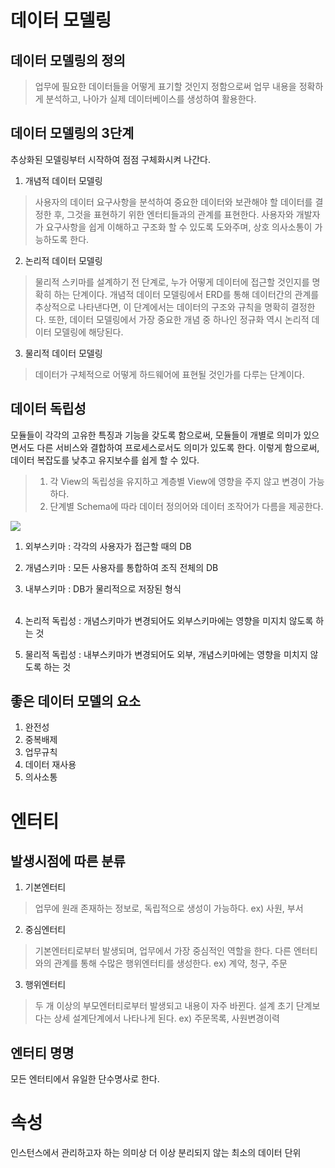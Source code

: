 # 데이터 모델링

## 데이터 모델링의 정의
> 업무에 필요한 데이터들을 어떻게 표기할 것인지 정함으로써 업무 내용을 정확하게 분석하고, 나아가 실제 데이터베이스를 생성하여 활용한다.

## 데이터 모델링의 3단계
추상화된 모델링부터 시작하여 점점 구체화시켜 나간다.
1. 개념적 데이터 모델링
> 사용자의 데이터 요구사항을 분석하여 중요한 데이터와 보관해야 할 데이터를 결정한 후, 그것을 표현하기 위한 엔터티들과의 관계를 표현한다.
사용자와 개발자가 요구사항을 쉽게 이해하고 구조화 할 수 있도록 도와주며, 상호 의사소통이 가능하도록 한다. <br>
2. 논리적 데이터 모델링
> 물리적 스키마를 설계하기 전 단계로, 누가 어떻게 데이터에 접근할 것인지를 명확히 하는 단계이다. 개념적 데이터 모델링에서 ERD를 통해 데이터간의 관계를
추상적으로 나타낸다면, 이 단계에서는 데이터의 구조와 규칙을 명확히 결정한다. 또한, 데이터 모델링에서 가장 중요한 개념 중 하나인 정규화 역시 논리적 
데이터 모델링에 해당된다. <br>
3. 물리적 데이터 모델링
> 데이터가 구체적으로 어떻게 하드웨어에 표현될 것인가를 다루는 단계이다. <br>

## 데이터 독립성
모듈들이 각각의 고유한 특징과 기능을 갖도록 함으로써, 모듈들이 개별로 의미가 있으면서도 다른 서비스와 결합하여 프로세스로서도 의미가 있도록 한다. 
이렇게 함으로써, 데이터 복잡도를 낮추고 유지보수를 쉽게 할 수 있다.
> 1. 각 View의 독립성을 유지하고 계층별 View에 영향을 주지 않고 변경이 가능하다.<br>
> 2. 단계별 Schema에 따라 데이터 정의어와 데이터 조작어가 다름을 제공한다. <br>

<img src="https://t1.daumcdn.net/cfile/tistory/9983FE405BF834A511">

1. 외부스키마 : 각각의 사용자가 접근할 때의 DB<br>
2. 개념스키마 : 모든 사용자를 통합하여 조직 전체의 DB <br>
3. 내부스키마 : DB가 물리적으로 저장된 형식<br><br>

1. 논리적 독립성 : 개념스키마가 변경되어도 외부스키마에는 영향을 미지치 않도록 하는 것<br>
2. 물리적 독립성 : 내부스키마가 변경되어도 외부, 개념스키마에는 영향을 미치지 않도록 하는 것<br>

## 좋은 데이터 모델의 요소
1. 완전성
2. 중복배제
3. 업무규칙
4. 데이터 재사용
5. 의사소통

# 엔터티
## 발생시점에 따른 분류
1. 기본엔터티
> 업무에 원래 존재하는 정보로, 독립적으로 생성이 가능하다. ex) 사원, 부서 <br>
2. 중심엔터티
> 기본엔터티로부터 발생되며, 업무에서 가장 중심적인 역할을 한다. 다른 엔터티와의 관계를 통해 수많은 행위엔터티를 생성한다. ex) 계약, 청구, 주문 <br>
3. 행위엔터티
> 두 개 이상의 부모엔터티로부터 발생되고 내용이 자주 바뀐다. 설계 초기 단계보다는 상세 설계단계에서 나타나게 된다. ex) 주문목록, 사원변경이력<br>
## 엔터티 명명
모든 엔터티에서 유일한 단수명사로 한다.

# 속성
인스턴스에서 관리하고자 하는 의미상 더 이상 분리되지 않는 최소의 데이터 단위

